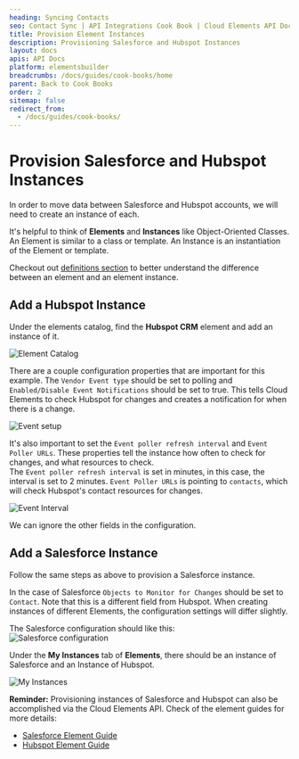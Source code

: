 ```yaml
---
heading: Syncing Contacts
seo: Contact Sync | API Integrations Cook Book | Cloud Elements API Docs
title: Provision Element Instances
description: Provisioning Salesforce and Hubspot Instances
layout: docs
apis: API Docs
platform: elementsbuilder
breadcrumbs: /docs/guides/cook-books/home
parent: Back to Cook Books
order: 2
sitemap: false
redirect_from:
  - /docs/guides/cook-books/
---
```


# Provision Salesforce and Hubspot Instances

In order to move data between Salesforce and Hubspot accounts, we will need to create an instance of each.

It's helpful to think of **Elements** and **Instances** like Object-Oriented Classes. An Element is similar to a class or template. An Instance is an instantiation of the Element or template.

Checkout out [definitions section](https://developers.cloud-elements.com/docs/overview/definitions.html) to better understand the difference between an element and an element instance.

## Add a Hubspot Instance

Under the elements catalog, find the **Hubspot CRM** element and add an instance of it.

![Element Catalog](https://cl.ly/241Z2l3T3l01/Screen%20Shot%202017-01-26%20at%2012.18.19%20PM.png)

There are a couple configuration properties that are important for this example. The `Vendor Event type` should be set to polling and `Enabled/Disable Event Notifications` should be set to true. This tells Cloud Elements to check Hubspot for changes and creates a notification for when there is a change.

![Event setup](https://cl.ly/1u0n2F1R3909/Screen%20Shot%202017-01-26%20at%2012.47.56%20PM.png)

It's also important to set the `Event poller refresh interval` and `Event Poller URLs`. These properties tell the instance how often to check for changes, and what resources to check.  
The `Event poller refresh interval` is set in minutes, in this case, the interval is set to 2 minutes. `Event Poller URLs` is pointing to `contacts`, which will check Hubspot's contact resources for changes. 

![Event Interval](https://cl.ly/212d1t3O162Q/Screen%20Shot%202017-01-26%20at%2012.48.33%20PM.png)

We can ignore the other fields in the configuration.

## Add a Salesforce Instance

Follow the same steps as above to provision a Salesforce instance.

In the case of Salesforce `Objects to Monitor for Changes` should be set to `Contact`. Note that this is a different field from Hubspot. When creating instances of different Elements, the configuration settings will differ slightly. 

The Salesforce configuration should like this:  
![Salesforce configuration](https://cl.ly/3O0i2v0U0E25/Screen%20Shot%202017-01-26%20at%201.15.50%20PM.png)


Under the **My Instances** tab of **Elements**, there should be an instance of Salesforce and an Instance of Hubspot.

![My Instances](https://cl.ly/1L032D022s3W/Screen%20Shot%202017-01-26%20at%201.19.41%20PM.png)

**Reminder:** Provisioning instances of Salesforce and Hubspot can also be accomplished via the Cloud Elements API. Check of the element guides for more details:

- [Salesforce Element Guide](https://developers.cloud-elements.com/docs/elements/salesforce/salesforce-create-instance.html)
- [Hubspot Element Guide](https://developers.cloud-elements.com/docs/elements/hubspot-crm/hubspot-crm-create-instance.html)
